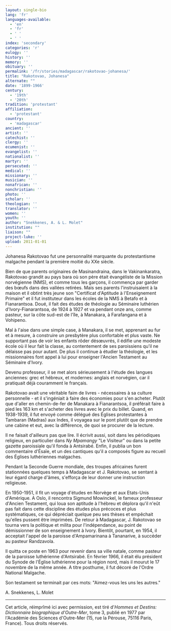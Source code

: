 ```yaml
---
layout: single-bio
lang: 'fr'
languages-available:
  - 'en'
  - 'fr'
  - ' '
  - ' '
index: 'secondary'
categories: 'r'
eulogy: ''
history: ''
memory: ''
obituary: ''
permalink: '/fr/stories/madagascar/rakotovao-johanesa/'
title: "Rakotovao, Johanesa"
alternate: ""
date: '1899-1966'
century:
  - '19th'
  - '20th'
tradition: 'protestant'
affiliation:
  - 'protestant'
country:
  - 'madagascar'
ancient: ''
artist: ''
catechist: ''
clergy: ''
ecumenist: ''
evangelist: ''
nationalist: ''
martyr: ''
persecuted: ''
medical: ''
missionary: ''
musician: ''
nonafrican: ''
nonchristian: ''
photo: ''
scholar: ''
theologian: ''
translator: ''
women: ''
youth: ''
author: "Snekkenes, A. & L. Molet"
institution: ""
liaison: ""
project-luke: ''
upload: 2011-01-01
---
```




Johanesa Rakotovao fut une personnalité marquante du protestantisme malgache pendant la première moitié du XXe siècle.

Bien de que parents originaires de Masinandraina, dans le Vakinankaratra, Rakotovao grandit au pays bara où son père était évangéliste de la Mission norvégienne (NMS), et comme tous les garçons, il commença par garder des bœufs dans des vallées retirées. Mais ses parents l'instruisaient à la maison et il obtint très jeune son "Certificat d'Aptitude à l'Enseignement Primaire" et il fut instituteur dans les écoles de la NMS à Betafo et à Fianarantsoa. Doué, il fait des études de théologie au Séminaire luthérien d'Ivory-Fianarantsoa, de 1924 à 1927 et va pendant onze ans, comme pasteur, sur la côte sud-est de l'île, à Manakara, à Farafangana et à Vohipeno.

Mal à l'aise dans une simple case, à Manakara, il se met, apprenant au fur et à mesure, à construire un presbytère plus confortable et plus vaste. Ne supportant pas de voir les enfants rôder désœuvrés, il édifie une modeste école où il leur fait la classe, au contentement de ses paroissiens qu'il ne délaisse pas pour autant. De plus il continue à étudier la théologie, et les missionnaires font appel à lui pour enseigner l'Ancien Testament au Séminaire d'Ivory.

Devenu professeur, il se met alors sérieusement à l'étude des langues anciennes: grec et hébreux, et modernes: anglais et norvégien, car il pratiquait déjà couramment le français.

Rakotovao avait une véritable faim de livres - nécessaires à sa culture personnelle - et il s'ingéniait à faire des économies pour s'en acheter. Plutôt que d'aller en chemin-de-fer de Manakara à Fianarantsoa, il préférait faire à pied les 163 km et s'acheter des livres avec le prix du billet. Quand, en 1938-1939, il fut envoyé comme délégué des Églises protestantes à Tambaran (Madras) aux Indes, il voyagea sur le pont plutôt que de prendre une cabine et eut, avec la différence, de quoi se procurer de la lecture.

Il ne faisait d'ailleurs pas que lire. Il écrivit aussi, soit dans les périodiques religieux, en particulier dans *Ny Mpamangy* "Le Visiteur" ou dans la petite gazette paroissiale qu'il fonda à Antsirabé. Enfin, il publia un bon commentaire d'Ésaïe, et un des cantiques qu'il a composés figure au recueil des Églises luthériennes malgaches.

Pendant la Seconde Guerre mondiale, des troupes africaines furent stationnées quelques temps à Madagascar et J. Rakotovao, se sentant à leur égard charge d'âmes, s'efforça de leur donner une instruction religieuse.

En 1950-1951, il fit un voyage d'études en Norvège et aux Etats-Unis d'Amérique. A Oslo, il rencontra Sigmund Mowinckel, le fameux professeur d'Ancien Testament, qui loua son aptitude à l'hébreu et déplora qu'il n'eût pas fait dans cette discipline des études plus précoces et plus systématiques, ce qui dépréciait quelque peu ses thèses et empêchait qu'elles pussent être imprimées.
De retour à Madagascar, J. Rakotovao se tourna vers la politique et milita pour l'indépendance, au point de démissionner de son enseignement à Ivory. Bientôt, pourtant, en 1954, il acceptait l'appel de la paroisse d'Ampamarinana à Tananarive, à succéder au pasteur Randzavola.

Il quitta ce poste en 1963 pour revenir dans sa ville natale, comme pasteur de la paroisse luthérienne d'Antsirabé. En février 1966, il était élu président du Synode de l'Église luthérienne pour la région nord, mais il mourut le 17 novembre de la même année. A titre posthume, il fut décoré de l'Ordre National Malgache.

Son testament se terminait par ces mots: "Aimez-vous les uns les autres."

A. Snekkenes, L. Molet

---

Cet article, réimprîmé ici avec permission, est tiré d'*Hommes et Destins: Dictionnaire biographique d'Outre-Mer*, tome 3, publié en 1977 par l'Académie des Sciences d'Outre-Mer (15, rue la Pérouse, 75116 Paris, France). Tous droits réservés.